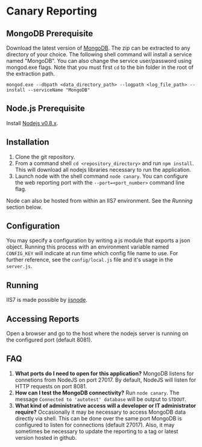 # Canary Reporting #

## MongoDB Prerequisite ##
Download the latest version of [MongoDB](http://www.mongodb.org/downloads). The zip can be extracted to any directory of your choice. The following shell command will install a service named "MongoDB". You can also change the service user/password using mongod.exe flags. Note that you must first `cd` to the bin folder in the root of the extraction path.

`mongod.exe --dbpath <data_directory_path> --logpath <log_file_path> --install --serviceName "MongoDB"`

## Node.js Prerequisite ##
Install [Nodejs v0.8.x](http://nodejs.org/).

## Installation ##
1. Clone the git repository. 
2. From a command shell `cd <repository_directory>` and run `npm install`. This will download all nodejs libraries necessary to run the application. 
3. Launch node with the shell command `node canary`. You can configure the web reporting port with the `--port=<port_number>` command line flag.

Node can also be hosted from within an IIS7 environment. See the *Running* section below.

## Configuration ##
You may specify a configuration by writing a js module that exports a json object. Running this process with an environment variable named `CONFIG_KEY` will indicate at run time which config file name to use. For further reference, see the `config/local.js` file and it's usage in the `server.js`.

## Running ##
IIS7 is made possible by [iisnode](https://github.com/tjanczuk/iisnode/wiki/iisnode-releases). 

## Accessing Reports ##
Open a browser and go to the host where the nodejs server is running on the configured port (default 8081). 

## FAQ ##
1. **What ports do I need to open for this application?**
MongoDB listens for connetions from NodeJS on port 27017. By default, NodeJS will listen for HTTP requests on port 8081.
2. **How can I test the MongoDB connectivity?** Run `node canary`. The message `Connected to 'autotest' database` will be output to `STDOUT`.
3. **What kind of administrative access will a developer or IT administrator require?** Occasionally it may be necessary to access MongoDB data directly via shell. This can be done over the same port MongoDB is configured to listen for connections (default 27017). Also, it may sometimes be necessary to update the reporting to a tag or latest version hosted in github. 
